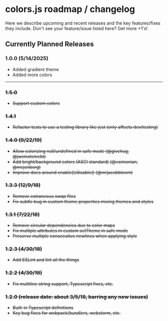 # colors.js roadmap / changelog

Here we describe upcoming and recent releases and the key features/fixes they include.  Don't see your feature/issue listed here?  Get more +1's!

## Currently Planned Releases

### 1.0.0 (5/14/2025)
* Added gradient theme
* Added more colors
---

### ~~1.5.0~~
 * ~~Support custom colors~~

### ~~1.4.1~~
 * ~~Refactor tests to use a testing library like jest (only affects dev/testing)~~

### ~~1.4.0 (9/22/19)~~
 * ~~Allow colorizing null/undefined in safe mode (@givehug, @jweinsteincbt)~~
 * ~~Add bright/background colors (ASCI standard) (@vsimonian, @mejenborg)~~
 * ~~Improve docs around enable()/disable() (@mrjacobbloom)~~

### ~~1.3.3 (12/9/18)~~

 * ~~Remove extraneous swap files~~
 * ~~Fix subtle bug in custom theme properties mixing themes and styles~~

### ~~1.3.1 (7/22/18)~~

 * ~~Remove circular dependencies due to color maps~~
 * ~~Fix multiple attributes in custom setTheme in safe mode~~
 * ~~Preserve multiple consecutive newlines when applying style~~

### ~~1.2.3 (4/30/18)~~
 * ~~Add ESLint and lint all the things~~

### ~~1.2.2 (4/30/18)~~
 * ~~Fix multiline string support, Typescript fixes, etc.~~

### ~~1.2.0 (release date: about 3/5/18, barring any new issues)~~
 * ~~Built-in Typescript definitions~~
 * ~~Key bug fixes for webpack/bundlers, webstorm, etc.~~
 

